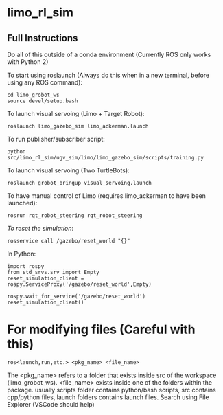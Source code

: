 # limo_rl_sim

## Full Instructions
Do all of this outside of a conda environment (Currently ROS only works with Python 2)


To start using roslaunch (Always do this when in a new terminal, before using any ROS command):
```
cd limo_grobot_ws
source devel/setup.bash
```


To launch visual servoing (Limo + Target Robot):
```
roslaunch limo_gazebo_sim limo_ackerman.launch
```


To run publisher/subscriber script:
```
python src/limo_rl_sim/ugv_sim/limo/limo_gazebo_sim/scripts/training.py
```

To launch visual servoing (Two TurtleBots):
```
roslaunch grobot_bringup visual_servoing.launch
```

To have manual control of Limo (requires limo_ackerman to have been launched):
```
rosrun rqt_robot_steering rqt_robot_steering
```

*To reset the simulation*:
```
rosservice call /gazebo/reset_world "{}"
```
In Python:
```
import rospy
from std_srvs.srv import Empty
reset_simulation_client = rospy.ServiceProxy('/gazebo/reset_world',Empty)

rospy.wait_for_service('/gazebo/reset_world')
reset_simulation_client()
```


# For modifying files (Careful with this)
```
ros<launch,run,etc.> <pkg_name> <file_name>
```
The <pkg_name> refers to a folder that exists inside src of the workspace (limo_grobot_ws). <file_name> exists inside one of the folders within the package. usually scripts folder contains python/bash scripts, src contains cpp/python files, launch folders contains launch files. Search using File Explorer (VSCode should help)